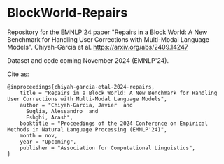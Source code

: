 # BlockWorld-Repairs
Repository for the EMNLP'24 paper "Repairs in a Block World: A New Benchmark for Handling User Corrections with Multi-Modal Language Models". Chiyah-Garcia et al. https://arxiv.org/abs/2409.14247

Dataset and code coming November 2024 (EMNLP'24).

Cite as:

```
@inproceedings{chiyah-garcia-etal-2024-repairs,
    title = "Repairs in a Block World: A New Benchmark for Handling User Corrections with Multi-Modal Language Models",
    author = "Chiyah-Garcia, Javier  and
      Suglia, Alessandro  and
      Eshghi, Arash",
    booktitle = "Proceedings of the 2024 Conference on Empirical Methods in Natural Language Processing (EMNLP'24)",
    month = nov,
    year = "Upcoming",
    publisher = "Association for Computational Linguistics",
}
```
